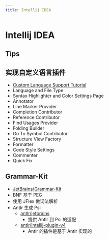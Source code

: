 ```yaml
---
title: Intellij IDEA
---
```


# Intellij IDEA

## Tips

## 实现自定义语言插件
* [Custom Language Support Tutorial](http://www.jetbrains.org/intellij/sdk/docs/tutorials/custom_language_support_tutorial.html)
* Language and File Type
* Syntax Highlighter and Color Settings Page
* Annotator
* Line Marker Provider
* Completion Contributor
* Reference Contributor
* Find Usages Provider
* Folding Builder
* Go To Symbol Contributor
* Structure View Factory
* Formatter
* Code Style Settings
* Commenter
* Quick Fix

## Grammar-Kit
* [JetBrains/Grammar-Kit](https://github.com/JetBrains/Grammar-Kit)
* BNF 基于 PEG
* 使用 JFlex 做词法解析
* Antlr 生成 Psi
  * [antlr/jetbrains](https://github.com/antlr/jetbrains)
    * 提供 Antlr 到 Psi 的适配
  * [antlr/intellij-plugin-v4](https://github.com/antlr/intellij-plugin-v4)
    * Antlr 的插件是基于 Antlr 实现的
